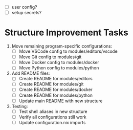 - [ ] user config?
- [ ] setup secrets? 

# Structure Improvement Tasks

1. Move remaining program-specific configurations:
    - [ ] Move VSCode config to modules/editors/vscode
    - [ ] Move Git config to modules/git
    - [ ] Move Docker config to modules/docker
    - [ ] Move Python config to modules/python

2. Add README files:
    - [ ] Create README for modules/editors
    - [ ] Create README for modules/git
    - [ ] Create README for modules/docker
    - [ ] Create README for modules/python
    - [ ] Update main README with new structure

3. Testing:
    - [ ] Test shell aliases in new structure
    - [ ] Verify all configurations still work
    - [ ] Update configuration.nix imports 